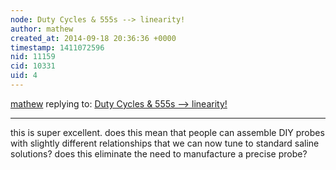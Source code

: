 ```yaml
---
node: Duty Cycles & 555s --> linearity!
author: mathew
created_at: 2014-09-18 20:36:36 +0000
timestamp: 1411072596
nid: 11159
cid: 10331
uid: 4
---
```




[mathew](../profile/mathew) replying to: [Duty Cycles & 555s --> linearity!](../notes/donblair/09-18-2014/duty-cycles-555s-linearity)

----
this is super excellent.  does this mean that people can assemble DIY probes with slightly different relationships that we can now tune to standard saline solutions?  does this eliminate the need to manufacture a precise probe?